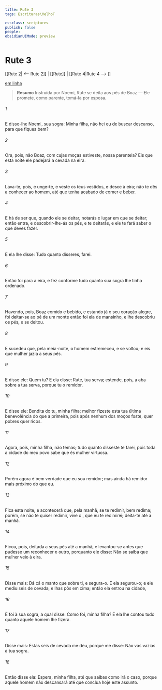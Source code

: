 ```yaml
---
title: Rute 3
tags: Escrituras\VelhoT

cssclass: scriptures
publish: false
people:
obsidianUIMode: preview
---
```


# Rute 3
[[Rute 2| <-- Rute 2]] | [[Rute]] | [[Rute 4|Rute 4 --> ]]

[em linha](https://churchofjesuschrist.org/study/scriptures/ot/ruth/3?lang=por)

> __Resumo__
Instruída por Noemi, Rute se deita aos pés de Boaz — Ele promete, como parente, tomá-la por esposa.

###### 1 
E disse-lhe Noemi, sua sogra: Minha filha, não hei eu de buscar descanso, para que fiques bem?

###### 2 
Ora, pois, não  Boaz, com cujas moças estiveste,  nossa parentela? Eis que esta noite ele padejará a cevada na eira.

###### 3 
Lava-te, pois, e unge-te, e veste os teus vestidos, e desce à eira;  não te dês a conhecer ao homem, até que tenha acabado de comer e beber.

###### 4 
E há de ser que, quando ele se deitar, notarás o lugar em que se deitar; então entra, e descobrir-lhe-ás os pés, e te deitarás, e ele te fará saber o que deves fazer.

###### 5 
E ela lhe disse: Tudo quanto  disseres, farei.

###### 6 
Então foi para a eira, e fez conforme tudo quanto sua sogra lhe tinha ordenado.

###### 7 
Havendo, pois, Boaz comido e bebido, e estando já o seu coração alegre, foi deitar-se ao pé de um monte  então foi ela de mansinho, e lhe descobriu os pés, e se deitou.

###### 8 
E sucedeu que, pela meia-noite, o homem estremeceu, e se voltou; e eis que  mulher jazia a seus pés.

###### 9 
E disse ele: Quem  tu? E ela disse:  Rute, tua serva; estende, pois, a aba  sobre a tua serva, porque tu  o remidor.

###### 10 
E disse ele: Bendita do   tu, minha filha; melhor fizeste esta tua última benevolência do que a primeira, pois após nenhum dos moços foste, quer pobres quer ricos.

###### 11 
Agora, pois, minha filha, não temas; tudo quanto disseste te farei, pois toda a cidade do meu povo sabe que és mulher virtuosa.

###### 12 
Porém agora é bem verdade que eu sou remidor; mas ainda há  remidor mais próximo do que eu.

###### 13 
Fica  esta noite, e acontecerá que, pela manhã, se  te redimir, bem  redima; porém, se não te quiser redimir, vive o , que eu te redimirei; deita-te  até a manhã.

###### 14 
Ficou, pois, deitada a seus pés até a manhã, e levantou-se antes que pudesse um reconhecer o outro, porquanto ele disse: Não se saiba que  mulher veio à eira.

###### 15 
Disse mais: Dá cá o manto que  sobre ti, e segura-o. E ela segurou-o; e ele mediu seis  de cevada, e lhas pôs em cima; então ela entrou na cidade,

###### 16 
E foi à sua sogra, a qual disse: Como foi, minha filha? E ela lhe contou tudo quanto aquele homem lhe fizera.

###### 17 
Disse mais: Estas seis  de cevada me deu, porque me disse: Não vás  vazias à tua sogra.

###### 18 
Então disse ela: Espera, minha filha, até que saibas como irá o caso, porque aquele homem não descansará até que conclua hoje este assunto.

